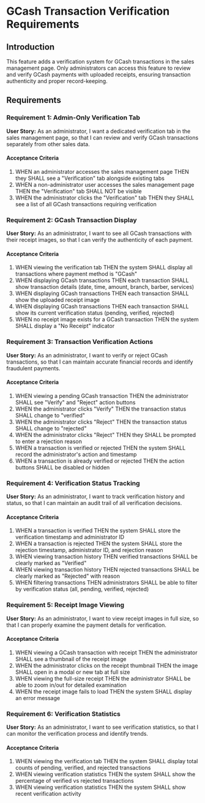 # GCash Transaction Verification Requirements

## Introduction

This feature adds a verification system for GCash transactions in the sales management page. Only administrators can access this feature to review and verify GCash payments with uploaded receipts, ensuring transaction authenticity and proper record-keeping.

## Requirements

### Requirement 1: Admin-Only Verification Tab

**User Story:** As an administrator, I want a dedicated verification tab in the sales management page, so that I can review and verify GCash transactions separately from other sales data.

#### Acceptance Criteria

1. WHEN an administrator accesses the sales management page THEN they SHALL see a "Verification" tab alongside existing tabs
2. WHEN a non-administrator user accesses the sales management page THEN the "Verification" tab SHALL NOT be visible
3. WHEN the administrator clicks the "Verification" tab THEN they SHALL see a list of all GCash transactions requiring verification

### Requirement 2: GCash Transaction Display

**User Story:** As an administrator, I want to see all GCash transactions with their receipt images, so that I can verify the authenticity of each payment.

#### Acceptance Criteria

1. WHEN viewing the verification tab THEN the system SHALL display all transactions where payment method is "GCash"
2. WHEN displaying GCash transactions THEN each transaction SHALL show transaction details (date, time, amount, branch, barber, services)
3. WHEN displaying GCash transactions THEN each transaction SHALL show the uploaded receipt image
4. WHEN displaying GCash transactions THEN each transaction SHALL show its current verification status (pending, verified, rejected)
5. WHEN no receipt image exists for a GCash transaction THEN the system SHALL display a "No Receipt" indicator

### Requirement 3: Transaction Verification Actions

**User Story:** As an administrator, I want to verify or reject GCash transactions, so that I can maintain accurate financial records and identify fraudulent payments.

#### Acceptance Criteria

1. WHEN viewing a pending GCash transaction THEN the administrator SHALL see "Verify" and "Reject" action buttons
2. WHEN the administrator clicks "Verify" THEN the transaction status SHALL change to "verified"
3. WHEN the administrator clicks "Reject" THEN the transaction status SHALL change to "rejected"
4. WHEN the administrator clicks "Reject" THEN they SHALL be prompted to enter a rejection reason
5. WHEN a transaction is verified or rejected THEN the system SHALL record the administrator's action and timestamp
6. WHEN a transaction is already verified or rejected THEN the action buttons SHALL be disabled or hidden

### Requirement 4: Verification Status Tracking

**User Story:** As an administrator, I want to track verification history and status, so that I can maintain an audit trail of all verification decisions.

#### Acceptance Criteria

1. WHEN a transaction is verified THEN the system SHALL store the verification timestamp and administrator ID
2. WHEN a transaction is rejected THEN the system SHALL store the rejection timestamp, administrator ID, and rejection reason
3. WHEN viewing transaction history THEN verified transactions SHALL be clearly marked as "Verified"
4. WHEN viewing transaction history THEN rejected transactions SHALL be clearly marked as "Rejected" with reason
5. WHEN filtering transactions THEN administrators SHALL be able to filter by verification status (all, pending, verified, rejected)

### Requirement 5: Receipt Image Viewing

**User Story:** As an administrator, I want to view receipt images in full size, so that I can properly examine the payment details for verification.

#### Acceptance Criteria

1. WHEN viewing a GCash transaction with receipt THEN the administrator SHALL see a thumbnail of the receipt image
2. WHEN the administrator clicks on the receipt thumbnail THEN the image SHALL open in a modal or new tab at full size
3. WHEN viewing the full-size receipt THEN the administrator SHALL be able to zoom in/out for detailed examination
4. WHEN the receipt image fails to load THEN the system SHALL display an error message

### Requirement 6: Verification Statistics

**User Story:** As an administrator, I want to see verification statistics, so that I can monitor the verification process and identify trends.

#### Acceptance Criteria

1. WHEN viewing the verification tab THEN the system SHALL display total counts of pending, verified, and rejected transactions
2. WHEN viewing verification statistics THEN the system SHALL show the percentage of verified vs rejected transactions
3. WHEN viewing verification statistics THEN the system SHALL show recent verification activity